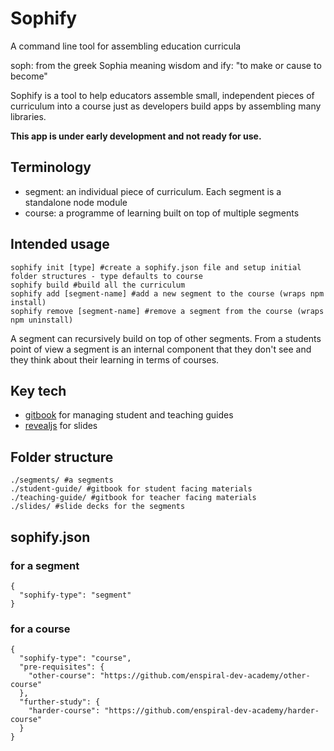 # Sophify
A command line tool for assembling education curricula

soph: from the greek Sophia meaning wisdom and ify: "to make or cause to become"

Sophify is a tool to help educators assemble small, independent pieces of curriculum into a course just as developers build apps by assembling many libraries. 

**This app is under early development and not ready for use.**

## Terminology

- segment: an individual piece of curriculum. Each segment is a standalone node module 
- course: a programme of learning built on top of multiple segments

## Intended usage

```
sophify init [type] #create a sophify.json file and setup initial folder structures - type defaults to course
sophify build #build all the curriculum
sophify add [segment-name] #add a new segment to the course (wraps npm install)
sophify remove [segment-name] #remove a segment from the course (wraps npm uninstall)
```

A segment can recursively build on top of other segments. From a students point of view a segment is an internal component that they don't see and they think about their learning in terms of courses.

## Key tech

- [gitbook](https://github.com/GitbookIO/gitbook) for managing student and teaching guides
- [revealjs](https://github.com/hakimel/reveal.js) for slides

## Folder structure
```
./segments/ #a segments
./student-guide/ #gitbook for student facing materials
./teaching-guide/ #gitbook for teacher facing materials
./slides/ #slide decks for the segments
```

## sophify.json

### for a segment
```
{
  "sophify-type": "segment"
}
```

### for a course
```
{
  "sophify-type": "course",
  "pre-requisites": {
    "other-course": "https://github.com/enspiral-dev-academy/other-course"
  },
  "further-study": {
    "harder-course": "https://github.com/enspiral-dev-academy/harder-course"
  }
}
```

